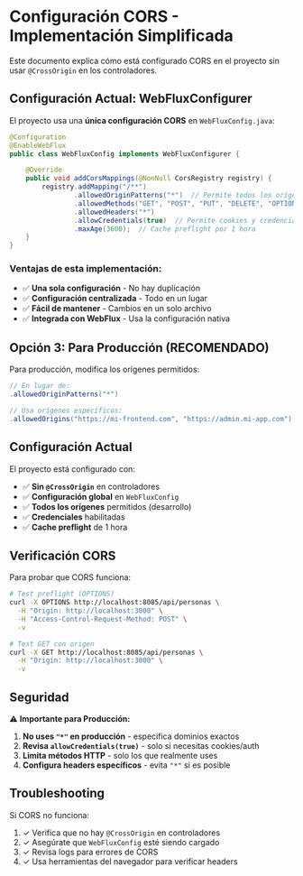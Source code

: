 # Configuración CORS - Implementación Simplificada

Este documento explica cómo está configurado CORS en el proyecto sin usar `@CrossOrigin` en los controladores.

## Configuración Actual: WebFluxConfigurer

El proyecto usa una **única configuración CORS** en `WebFluxConfig.java`:

```java
@Configuration
@EnableWebFlux
public class WebFluxConfig implements WebFluxConfigurer {

    @Override
    public void addCorsMappings(@NonNull CorsRegistry registry) {
        registry.addMapping("/**")
                .allowedOriginPatterns("*")  // Permite todos los orígenes
                .allowedMethods("GET", "POST", "PUT", "DELETE", "OPTIONS", "HEAD")
                .allowedHeaders("*")
                .allowCredentials(true)  // Permite cookies y credenciales
                .maxAge(3600);  // Cache preflight por 1 hora
    }
}
```

### Ventajas de esta implementación:
- ✅ **Una sola configuración** - No hay duplicación
- ✅ **Configuración centralizada** - Todo en un lugar
- ✅ **Fácil de mantener** - Cambios en un solo archivo
- ✅ **Integrada con WebFlux** - Usa la configuración nativa

## Opción 3: Para Producción (RECOMENDADO)

Para producción, modifica los orígenes permitidos:

```java
// En lugar de:
.allowedOriginPatterns("*")

// Usa orígenes específicos:
.allowedOrigins("https://mi-frontend.com", "https://admin.mi-app.com")
```

## Configuración Actual

El proyecto está configurado con:

- ✅ **Sin `@CrossOrigin`** en controladores
- ✅ **Configuración global** en `WebFluxConfig`
- ✅ **Todos los orígenes** permitidos (desarrollo)
- ✅ **Credenciales** habilitadas
- ✅ **Cache preflight** de 1 hora

## Verificación CORS

Para probar que CORS funciona:

```bash
# Test preflight (OPTIONS)
curl -X OPTIONS http://localhost:8085/api/personas \
  -H "Origin: http://localhost:3000" \
  -H "Access-Control-Request-Method: POST" \
  -v

# Test GET con origen
curl -X GET http://localhost:8085/api/personas \
  -H "Origin: http://localhost:3000" \
  -v
```

## Seguridad

⚠️ **Importante para Producción:**

1. **No uses `"*"` en producción** - especifica dominios exactos
2. **Revisa `allowCredentials(true)`** - solo si necesitas cookies/auth
3. **Limita métodos HTTP** - solo los que realmente uses
4. **Configura headers específicos** - evita `"*"` si es posible

## Troubleshooting

Si CORS no funciona:

1. ✓ Verifica que no hay `@CrossOrigin` en controladores
2. ✓ Asegúrate que `WebFluxConfig` esté siendo cargado
3. ✓ Revisa logs para errores de CORS
4. ✓ Usa herramientas del navegador para verificar headers
